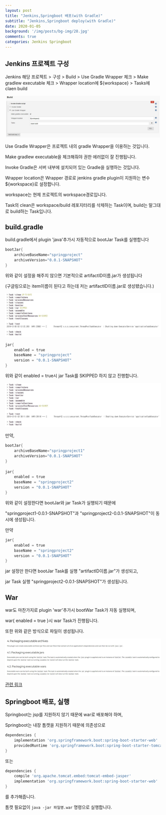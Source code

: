 ```yaml
---
layout: post
title: "Jenkins,Springboot 배포(with Gradle)"
subtitle: "Jenkins,Springboot deploy(with Gradle)"
date: 2020-01-05
background: '/img/posts/bg-img/28.jpg'
comments: true
categories: Jenkins Springboot
---
```


## Jenkins 프로젝트 구성

Jenkins 해당 프로젝트 > 구성 > Build > Use Gradle Wrapper 체크 > Make gradlew executable 체크 >
Wrapper location에 ${workspace} > Tasks에 claen build

<div>
	<img class="img-fluid" src="/img/posts/jenkins/jenkins25.jpg">	
</div>

Use Gradle Wrapper은 프로젝트 내의 gradle Wrapper을 이용하는 것입니다.

Make gradlew executable을 체크해줘야 권한 에러없이 잘 진행됩니다.

Invoke Gradle은 서버 내부에 설치되어 있는 Gradle을 실행하는 것입니다.

Wrapper location은 Wrapper 경로로 jenkins gradle plugin이 지원하는 변수 ${workspace}로 설정합니다.

workspace는 현제 프로젝트의 workspace경로입니다.

Task의 clean은 workspace/build 레포지터리를 삭제하는 Task이며, build는 말그대로 build하는 Task입니다.

## build.gradle

build.gradle에서 plugin 'java'추가시 자동적으로 bootJar Task를 실행합니다

```Groovy
bootJar{
    archiveBaseName="springproject"
    archiveVersion="0.0.1-SNAPSHOT"
}
```

위와 같이 설정을 해주지 않으면 기본적으로 artifactID이름.jar가 생성됩니다 

(구글링으로는 item이름이 된다고 하는데 저는 artifactID이름.jar로 생성됐습니다.)

<div>
	<img class="img-fluid" src="/img/posts/jenkins/jenkins26.JPG">	
</div>

```Groovy
jar{
    enabled = true
    baseName = "springproject"
    version = "0.0.1-SNAPSHOT"
}
```

위와 같이 enabled = true시 jar Task를 SKIPPED 하지 않고 진행합니다.

<div>
	<img class="img-fluid" src="/img/posts/jenkins/jenkins27.JPG">	
</div>

만약, 

```Groovy
bootJar{
    archiveBaseName="springproject1"
    archiveVersion="0.0.1-SNAPSHOT"
}

jar{
    enabled = true
    baseName = "springproject2"
    version = "0.0.1-SNAPSHOT"
}
```

위와 같이 설정한다면 bootJar와 jar Task가 실행되기 때문에

"springproject1-0.0.1-SNAPSHOT"과 "springproject2-0.0.1-SNAPSHOT"이 동시에 생성됩니다.

만약 

```Groovy
jar{
    enabled = true
    baseName = "springproject2"
    version = "0.0.1-SNAPSHOT"
}
```

jar 설정만 한다면 bootJar Task를 실행 "artifactID이름.jar"가 생성되고,

jar Task 실행 "springproject2-0.0.1-SNAPSHOT"가 생성됩니다.

## War

war도 마찬가지로 plugin 'war'추가시 bootWar Task가 자동 실행되며, 

war{ enabled = true }시 war Task가 진행됩니다.

또한 위와 같은 방식으로 파일이 생성됩니다.

<div>
	<img class="img-fluid" src="/img/posts/jenkins/jenkins28.JPG">	
</div>

[관련 링크](https://docs.spring.io/spring-boot/docs/current/gradle-plugin/reference/html/)

## Springboot 배포, 실행

Springboot는 jsp를 지원하지 않기 때문에 war로 배포해야 하며,

Springboot는 내장 톰캣을 지원하기 때문에 의존성으로

```Groovy
dependencies { 
    implementation 'org.springframework.boot:spring-boot-starter-web'
    providedRuntime 'org.springframework.boot:spring-boot-starter-tomcat' 
}
```
또는
```Groovy
dependencies {
    compile 'org.apache.tomcat.embed:tomcat-embed-jasper'
    implementation 'org.springframework.boot:spring-boot-starter-web'
}
```
를 추가해줍니다.

톰캣 필요없이 ```java -jar 파일명.war``` 명령으로 실행합니다. 
